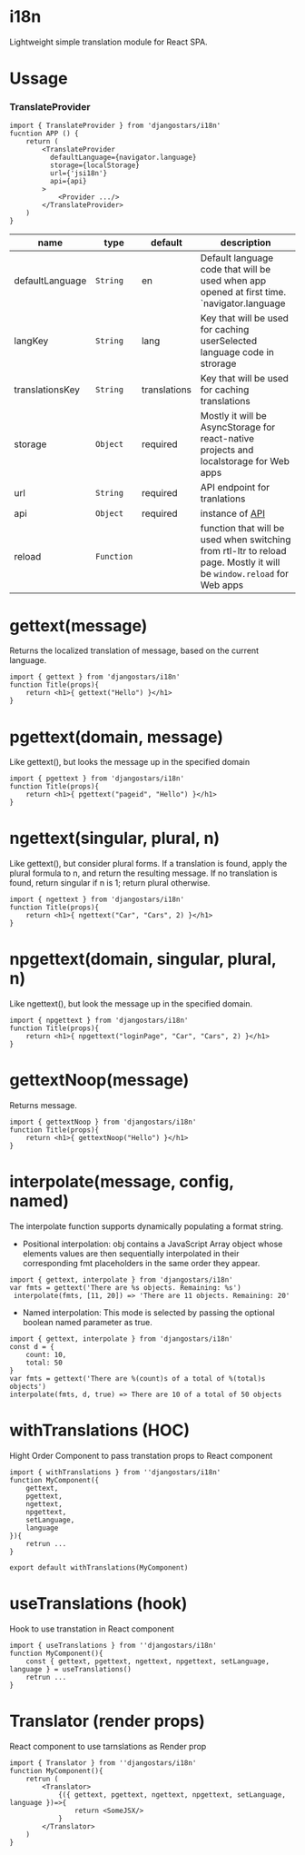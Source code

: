 # i18n
Lightweight simple translation module for React SPA.

# Ussage
### TranslateProvider
```
import { TranslateProvider } from 'djangostars/i18n'
fucntion APP () {
    return (
        <TranslateProvider
          defaultLanguage={navigator.language}
          storage={localStorage}
          url={'jsi18n'}
          api={api}
        >
            <Provider .../>
        </TranslateProvider>
    )
}
```

|  name  |  type  | default  |  description |
|---|---|---|---|
| defaultLanguage  |  `String` | en  | Default language code that will be used when app opened at first time. `navigator.language || navigator.userLanguage` for Web apps  |   
| langKey  | `String`  |  lang |  Key that will be used for caching userSelected language code in strorage  |   
| translationsKey  | `String`  | translations  | Key that will be used for caching translations  |
| storage  | `Object`  | required  | Mostly it will be AsyncStorage for react-native projects and localstorage for Web apps |
| url  | `String`  |  required | API endpoint for tranlations |
| api  | `Object`  | required  | instance of [API](https://github.com/django-stars/ds-frontend-api)  |
| reload  | `Function`  |   | function that will be used when switching from rtl-ltr to reload page. Mostly it will be `window.reload` for Web apps |

# gettext(message)
Returns the localized translation of message, based on the current language.

```
import { gettext } from 'djangostars/i18n'
function Title(props){
    return <h1>{ gettext("Hello") }</h1>
}
```

# pgettext(domain, message)
Like gettext(), but looks the message up in the specified domain

```
import { pgettext } from 'djangostars/i18n'
function Title(props){
    return <h1>{ pgettext("pageid", "Hello") }</h1>
}
```

# ngettext(singular, plural, n)
Like gettext(), but consider plural forms. If a translation is found, apply the plural formula to n, and return the resulting message. If no translation is found, return singular if n is 1; return plural otherwise.
```
import { ngettext } from 'djangostars/i18n'
function Title(props){
    return <h1>{ ngettext("Car", "Cars", 2) }</h1>
}
```

# npgettext(domain, singular, plural, n)
Like ngettext(), but look the message up in the specified domain.
```
import { npgettext } from 'djangostars/i18n'
function Title(props){
    return <h1>{ npgettext("loginPage", "Car", "Cars", 2) }</h1>
}
```

# gettextNoop(message)
Returns message.
```
import { gettextNoop } from 'djangostars/i18n'
function Title(props){
    return <h1>{ gettextNoop("Hello") }</h1>
}
```

# interpolate(message, config, named)
The interpolate function supports dynamically populating a format string.

 - Positional interpolation: obj contains a JavaScript Array object whose elements values are then sequentially interpolated in their corresponding fmt placeholders in the same order they appear.
```
import { gettext, interpolate } from 'djangostars/i18n'
var fmts = gettext('There are %s objects. Remaining: %s')
 interpolate(fmts, [11, 20]) => 'There are 11 objects. Remaining: 20'
```
 - Named interpolation: This mode is selected by passing the optional boolean named parameter as true. 
```
import { gettext, interpolate } from 'djangostars/i18n'
const d = {
    count: 10,
    total: 50
}
var fmts = gettext('There are %(count)s of a total of %(total)s objects')
interpolate(fmts, d, true) => There are 10 of a total of 50 objects
```

# withTranslations (HOC)
Hight Order Component to pass transtation props to React component

```
import { withTranslations } from ''djangostars/i18n'
function MyComponent({
    gettext,
    pgettext,
    ngettext,
    npgettext,
    setLanguage,
    language
}){
    retrun ...
}

export default withTranslations(MyComponent)
```


# useTranslations (hook)
Hook to use transtation in React component

```
import { useTranslations } from ''djangostars/i18n'
function MyComponent(){
    const { gettext, pgettext, ngettext, npgettext, setLanguage, language } = useTranslations()
    retrun ...
}
```

# Translator (render props)
React component to use tarnslations as Render prop

```
import { Translator } from ''djangostars/i18n'
function MyComponent(){
    retrun (
        <Translator>
            {({ gettext, pgettext, ngettext, npgettext, setLanguage, language })=>{
                return <SomeJSX/>
            }
        </Translator>
    )
}
```
